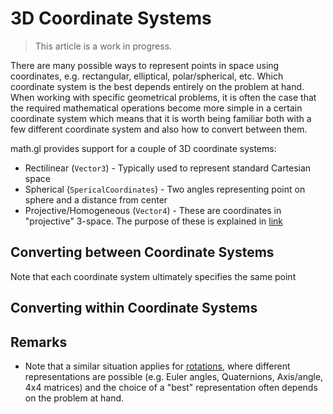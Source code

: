 # 3D Coordinate Systems

> This article is a work in progress.

There are many possible ways to represent points in space using coordinates, e.g. rectangular, elliptical, polar/spherical, etc. Which coordinate system is the best depends entirely on the problem at hand. When working with specific geometrical problems, it is often the case that the required mathematical operations become more simple in a certain coordinate system which means that it is worth being familiar both with a few different coordinate system and also how to convert between them.

math.gl provides support for a couple of 3D coordinate systems:

- Rectilinear (`Vector3`) - Typically used to represent standard Cartesian space
- Spherical (`SpericalCoordinates`) - Two angles representing point on sphere and a distance from center
- Projective/Homogeneous (`Vector4`) - These are coordinates in "projective" 3-space. The purpose of these is explained in [link](./'homogeneous-coordinates.md')

## Converting between Coordinate Systems

Note that each coordinate system ultimately specifies the same point

## Converting within Coordinate Systems

## Remarks

- Note that a similar situation applies for [rotations](./rotations), where different representations are possible (e.g. Euler angles, Quaternions, Axis/angle, 4x4 matrices) and the choice of a "best" representation often depends on the problem at hand.
